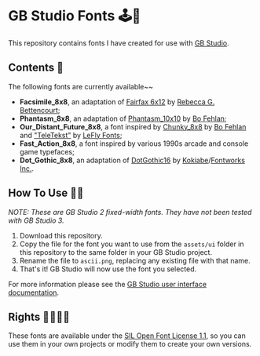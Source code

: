 # GB Studio Fonts 🕹📝

This repository contains fonts I have created for use with [GB Studio](https://github.com/chrismaltby/gb-studio/).

## Contents 📂

The following fonts are currently available~~

- **Facsimile_8x8**, an adaptation of [Fairfax 6x12](https://github.com/kreativekorp/open-relay) by [Rebecca G. Bettencourt](http://www.kreativekorp.com/software/fonts/);
- **Phantasm_8x8**, an adaptation of [Phantasm_10x10](https://github.com/beauregardes/fonts) by [Bo Fehlan](https://github.com/beauregardes/);
- **Our_Distant_Future_8x8**, a font inspired by [Chunky_8x8](https://github.com/beauregardes/fonts) by [Bo Fehlan](https://github.com/beauregardes/) and ["TeleTekst"](https://www.dafont.com/teletekst.font) by [LeFly Fonts](http://lefly.vepar.nl/);
- **Fast_Action_8x8**, a font inspired by various 1990s arcade and console game typefaces;
- **Dot_Gothic_8x8**, an adaptation of [DotGothic16](https://github.com/fontworks-fonts/DotGothic16) by [Kokiabe](https://github.com/kokiabe)/[Fontworks Inc.](https://github.com/fontworks-fonts).

## How To Use 👩‍🔬

*NOTE: These are GB Studio 2 fixed-width fonts.  They have not been tested with GB Studio 3.*

1. Download this repository.
2. Copy the file for the font you want to use from the `assets/ui` folder in this repository to the same folder in your GB Studio project.
3. Rename the file to `ascii.png`, replacing any existing file with that name.
4. That's it!  GB Studio will now use the font you selected.

For more information please see the [GB Studio user interface documentation](https://www.gbstudio.dev/docs/ui-elements/).


## Rights 🏳️‍🌈🏳️‍⚧️

These fonts are available under the [SIL Open Font License 1.1](https://choosealicense.com/licenses/ofl-1.1/), so you can use them in your own projects or modify them to create your own versions.
